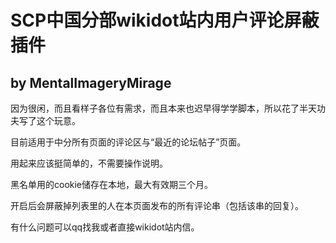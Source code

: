 # SCP中国分部wikidot站内用户评论屏蔽插件
## by MentalImageryMirage

因为很闲，而且看样子各位有需求，而且本来也迟早得学学脚本，所以花了半天功夫写了这个玩意。

目前适用于中分所有页面的评论区与“最近的论坛帖子”页面。

用起来应该挺简单的，不需要操作说明。

黑名单用的cookie储存在本地，最大有效期三个月。

开启后会屏蔽掉列表里的人在本页面发布的所有评论串（包括该串的回复）。

有什么问题可以qq找我或者直接wikidot站内信。
